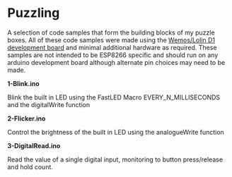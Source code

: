 
# Puzzling
A selection of code samples that form the building blocks of my puzzle boxes.
All of these code samples were made using the [Wemos/Lolin D1 development board](https://www.wemos.cc/en/latest/d1/d1_mini.html) and minimal additional hardware as required. These samples are not intended to be ESP8266 specific and should run on any arduino development board although alternate pin choices may need to be made.

 **1-Blink.ino**
 
 Blink the built in LED using the FastLED Macro EVERY_N_MILLISECONDS and the digitalWrite function
 
 **2-Flicker.ino**
 
 Control the brightness of the built in LED using the analogueWrite function
 
 **3-DigitalRead.ino** 
 
 Read the value of a single digital input, monitoring to button press/release and hold count.
